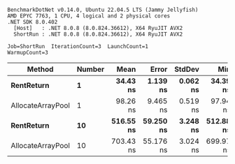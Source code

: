 ```

BenchmarkDotNet v0.14.0, Ubuntu 22.04.5 LTS (Jammy Jellyfish)
AMD EPYC 7763, 1 CPU, 4 logical and 2 physical cores
.NET SDK 8.0.402
  [Host]   : .NET 8.0.8 (8.0.824.36612), X64 RyuJIT AVX2
  ShortRun : .NET 8.0.8 (8.0.824.36612), X64 RyuJIT AVX2

Job=ShortRun  IterationCount=3  LaunchCount=1  
WarmupCount=3  

```
| Method            | Number | Mean      | Error     | StdDev   | Min       | Max       | Allocated |
|------------------ |------- |----------:|----------:|---------:|----------:|----------:|----------:|
| **RentReturn**        | **1**      |  **34.43 ns** |  **1.139 ns** | **0.062 ns** |  **34.39 ns** |  **34.50 ns** |         **-** |
| AllocateArrayPool | 1      |  98.26 ns |  9.465 ns | 0.519 ns |  97.94 ns |  98.86 ns |         - |
| **RentReturn**        | **10**     | **516.55 ns** | **59.250 ns** | **3.248 ns** | **512.88 ns** | **519.05 ns** |         **-** |
| AllocateArrayPool | 10     | 703.43 ns | 55.176 ns | 3.024 ns | 699.97 ns | 705.55 ns |         - |
